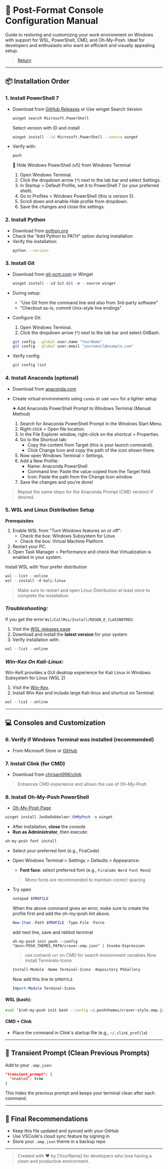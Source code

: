 # 🧰 Post-Format Console Configuration Manual

Guide to restoring and customizing your work environment on Windows with support for WSL, PowerShell, CMD, and Oh-My-Posh. Ideal for developers and enthusiasts who want an efficient and visually appealing setup.

> [Return](README.md)

---

## 📦 Installation Order

### 1. Install PowerShell 7
- Download from [GitHub Releases](https://github.com/PowerShell/PowerShell/releases) or Use winget
  Search Version
  ```bash
  winget search Microsoft.PowerShell
  ```
  Select version with ID and install
  ```bash
  winget install --id Microsoft.PowerShell --source winget
  ```
- Verify with:
  ```bash
  pwsh
  ```

  🚫 Hide Windows PowerShell (v5) from Windows Terminal
  1. Open Windows Terminal.
  2. Click the dropdown arrow (˅) next to the tab bar and select Settings.
  3. In Startup > Default Profile, set it to PowerShell 7 (or your preferred shell).
  4. Go to Profiles > Windows PowerShell (this is version 5).
  5. Scroll down and enable Hide profile from dropdown.
  6. Save the changes and close the settings.

### 2. Install Python
- Download from [python.org](https://www.python.org/downloads/)
- Check the "Add Python to PATH" option during installation
- Verify the installation:
  ```bash
  python --version
  ```
  
### 3. Install Git
- Download from [git-scm.com](https://git-scm.com/) or Winget
  ```powershell
  winget install --id Git.Git -e --source winget
  ```
- During setup:
  - "Use Git from the command line and also from 3rd-party software"
  - "Checkout as-is, commit Unix-style line endings"

- Configure Git:
  1. Open Windows Terminal.
  2. Click the dropdown arrow (˅) next to the tab bar and select GitBash.
     
  ```bash
  git config --global user.name "YourName"
  git config --global user.email "youremail@example.com"
  ```
- Verify config:
  ```bash
  git config list
  ``` 

### 4. Install Anaconda (optional)
- Download from [anaconda.com](https://www.anaconda.com/)
- Create virtual environments using `conda` or use `venv` for a lighter setup

  ➕ Add Anaconda PowerShell Prompt to Windows Terminal (Manual Method)
  1. Search for Anaconda PowerShell Prompt in the Windows Start Menu.
  2. Right-click > Open file location.
  3. In the File Explorer window, right-click on the shortcut > Properties.
  4. Go to the Shortcut tab:
     - Copy the content from Target (this is your launch command).
     - Click Change Icon and copy the path of the icon shown there.
  5. Now open Windows Terminal > Settings.
  6. Add a New Profile:
     - Name: Anaconda PowerShell
     - Command line: Paste the value copied from the Target field.
     - Icon: Paste the path from the Change Icon window.
  7. Save the changes and you're done!
> Repeat the same steps for the Anaconda Prompt (CMD version) if desired.

### 5. WSL and Linux Distribution Setup
**Prerequisites**
1. Enable WSL from "Turn Windows features on or off":
   - Check the box: Windows Subsystem for Linux
   - Check the box: Virtual Machine Platform
2. Restart your PC.
3. Open Task Manager > Performance and check that Virtualization is enabled in your system.

Install WSL with Your prefer distribution
```powershell
wsl --list --online
wsl --install -d kali-linux
```
> Make sure to restart and open Linux Distribution at least once to complete the installation.

### _Troubleshooting:_
If you get the error `Wsl/CallMsi/Install/REGDB_E_CLASSNOTREG`:
1. Visit the [WSL releases page](https://github.com/microsoft/WSL/releases/)
2. Download and install the **latest version** for your system
3. Verify installation with:
```powershell
wsl --list --online
```

### _Win-Kex On Kali-Linux:_
Win-KeX provides a GUI desktop experience for Kali Linux in Windows Subsystem for Linux (WSL 2)
1. Visit the [Win-Kex](https://www.kali.org/docs/wsl/win-kex/#install-win-kex).
2. Install Win-Kex and include large Kali-linux and shortcut on Terminal. 
```powershell
wsl --list --online
```

---

## 💻 Consoles and Customization

### 6. Verify if Windows Terminal was installed (recommended)
- From Microsoft Store or [GitHub](https://github.com/microsoft/terminal)

### 7. Install Clink (for CMD)
- Download from [chrisant996/clink](https://github.com/chrisant996/clink/releases)
> Enhances CMD experience and allows the use of Oh-My-Posh

### 8. Install Oh-My-Posh PowerShell
- [Oh-My-Posh Page](https://ohmyposh.dev/docs/installation/windows)
  
```powershell
winget install JanDeDobbeleer.OhMyPosh -s winget
```
- After installation, **close** the console
- **Run as Administrator**, then execute:
```powershell
oh-my-posh font install
```
- Select your preferred font (e.g., FiraCode)
- Open Windows Terminal > Settings > Defaults > Appearance:
  - **Font face**: select preferred font (e.g., `FiraCode Nerd Font Mono`)
  > Mono fonts are recommended to maintain correct spacing
- Try open
   ```powershell
  notepad $PROFILE
  ```
  When the above command gives an error, make sure to create the profile first and add the oh-my-posh init above.
  
  ```powershell
  New-Item -Path $PROFILE -Type File -Force
  ```
  add next line, save and rebbot terminal
  ```text
  oh-my-posh init pwsh --config "$env:POSH_THEMES_PATH/craver.omp.json" | Invoke-Expression
  ```
  > use comand `set` on CMD for search environment variables
  Now install Terminals-Icons 
  ```powershell
  Install-Module -Name Terminal-Icons -Repository PSGallery
  ```
  Now add this line to `$PROFILE`
  ```powershell
  Import-Module Terminal-Icons
  ```

#### WSL (bash):
```bash
eval "$(oh-my-posh init bash --config ~/.poshthemes/craver-style.omp.json)"
```

#### CMD + Clink
- Place the command in Clink's startup file (e.g., `~/.clink_profile`)

---

## 🔁 Transient Prompt (Clean Previous Prompts)

Add to your `.omp.json`:
```json
"transient_prompt": {
  "enabled": true
}
```

This hides the previous prompt and keeps your terminal clean after each command.

---

## 🎯 Final Recommendations

- Keep this file updated and synced with your GitHub
- Use VSCode's cloud sync feature by signing in
- Store your `.omp.json` theme in a backup repo

---

> Created with ❤️ by [YourName] for developers who love having a clean and productive environment.

